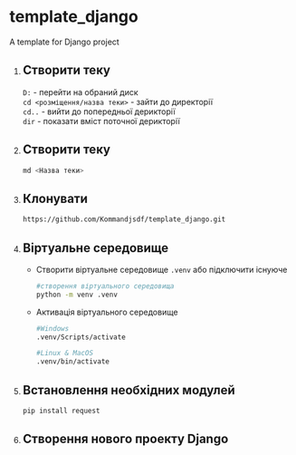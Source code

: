 # template_django
A template for Django project

1. Створити теку
   -
      `D:` - перейти на обраний диск <br/>
      `cd <розміщення/назва теки>` - зайти до директорії <br/>
      `cd..` - вийти до попередньої дерикторії <br/>
      `dir` - показати вміст поточної дерикторії <br/>
2. Створити теку
   -
      ```bash
      md <Назва теки>
      ```
3. Клонувати
   -
      ```bash
      https://github.com/Kommandjsdf/template_django.git
      ```
4. Віртуальне середовище
   -
      - Створити віртуальне середовище `.venv` або підключити існуюче
         ```bash
         #створення віртуального середовища
         python -m venv .venv
         ```
      - Активація віртуального середовище
         ```bash
         #Windows
         .venv/Scripts/activate
         
         #Linux & MacOS
         .venv/bin/activate
         ```
   
5. Встановлення необхідних модулей
   -
    ```bash
    pip install request
    ```

6. Створення нового проекту Django
   -

[//]: # (      ```bash)

[//]: # (         django-admin startproject <найменування_сайту> .)

[//]: # (      ```)

[//]: # (      ```bash)

[//]: # (         python manage.py startapp <назва_додатку>)

[//]: # (      ```)